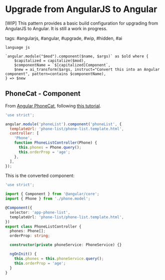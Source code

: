 # Upgrade from AngularJS to Angular

[WIP] This pattern provides a basic build configuration for upgrading from AngularJS to Angular. It is still a work in progress.

tags: #angularjs, #angular, #upgrade, #wip, #hidden, #ai

```grit
language js

`angular.module("$mod").component($name, $args)` as $old where {
    $capitalized = capitalize($mod),
    $componentName = `$[capitalized]Component`,
    $new = ai_transform($args, instruct="Convert this into an Angular component", pattern=contains $componentName),
} => $new
```

## PhoneCat - Component

From [Angular PhoneCat](https://github.com/angular/angular-phonecat), following [this tutorial](https://angular.io/guide/upgrade#upgrading-components).

```js
'use strict';

angular.module('phoneList').component('phoneList', {
  templateUrl: 'phone-list/phone-list.template.html',
  controller: [
    'Phone',
    function PhoneListController(Phone) {
      this.phones = Phone.query();
      this.orderProp = 'age';
    },
  ],
});
```

This is the converted component:

```ts
'use strict';

import { Component } from '@angular/core';
import { Phone } from './phone.model';

@Component({
  selector: 'app-phone-list',
  templateUrl: 'phone-list/phone-list.template.html',
})
export class PhoneListController {
  phones: Phone[];
  orderProp: string;

  constructor(private phoneService: PhoneService) {}

  ngOnInit() {
    this.phones = this.phoneService.query();
    this.orderProp = 'age';
  }
}
```
